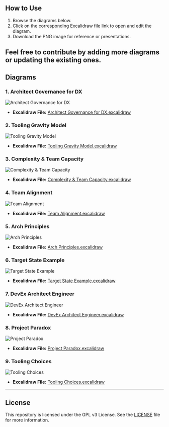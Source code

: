 ## How to Use

1. Browse the diagrams below.
2. Click on the corresponding Excalidraw file link to open and edit the diagram.
3. Download the PNG image for reference or presentations.

Feel free to contribute by adding more diagrams or updating the existing ones.
---

## Diagrams

### 1. Architect Governance for DX
![Architect Governance for DX](./Architect%20Governace%20for%20DX.png "Architect Governance for DX - Governance structure for Developer Experience")
- **Excalidraw File:** [Architect Governance for DX.excalidraw](./Architect%20Governace%20for%20DX.excalidraw)
  
### 2. Tooling Gravity Model
![Tooling Gravity Model](./Tooling%20Gravity%20Model.png "Tooling Gravity Model - Model illustrating the gravitational pull of certain tools within an organization")
- **Excalidraw File:** [Tooling Gravity Model.excalidraw](./Tooling%20Gravity%20Model.excalidraw)
  
### 3. Complexity & Team Capacity
![Complexity & Team Capacity](./Complexity%20&%20team%20Capacity.png "Complexity & Team Capacity - Diagram illustrating the relationship between complexity and team capacity")
- **Excalidraw File:** [Complexity & Team Capacity.excalidraw](./Complexity%20&%20team%20Capacity.excalidraw)

### 4. Team Alignment
![Team Alignment](./Team%20Alignment.png "Team Alignment - Diagram showing team alignment strategies")
- **Excalidraw File:** [Team Alignment.excalidraw](./Team%20Alignment.excalidraw)
  
### 5. Arch Principles
![Arch Principles](./Arch%20principles.png "Arch Principles - Architectural principles and guidelines")
- **Excalidraw File:** [Arch Principles.excalidraw](./Arch%20Principles.excalidraw)

### 6. Target State Example
![Target State Example](./Target%20State%20Example.png "Target State Example - Example of a target state architecture")
- **Excalidraw File:** [Target State Example.excalidraw](./Target%20State%20Example.excalidraw)

### 7. DevEx Architect Engineer
![DevEx Architect Engineer](./DevEx%20Architect%20Engineer.png "DevEx Architect Engineer - Role and responsibilities of a Developer Experience Architect Engineer")
- **Excalidraw File:** [DevEx Architect Engineer.excalidraw](./DevEx%20Architect%20Engineer.excalidraw)

### 8. Project Paradox
![Project Paradox](./project%20paradox.png "Project Paradox - Diagram explaining the project paradox in software development")
- **Excalidraw File:** [Project Paradox.excalidraw](./project%20paradox.excalidraw)

### 9. Tooling Choices
![Tooling Choices](./Tooling%20Choices.png "Tooling Choices - Decision framework for choosing tools")
- **Excalidraw File:** [Tooling Choices.excalidraw](./Tooling%20Choices.excalidraw)

---

## License

This repository is licensed under the GPL v3 License. See the [LICENSE](./LICENSE) file for more information.


